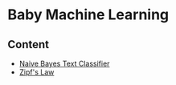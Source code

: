 # Baby Machine Learning

## Content

- [Naive Bayes Text Classifier](/Naive_Bayes_Text_Classifier/nbtc.ipynb)
- [Zipf's Law](/Zipf's_Law/zl.ipynb)
